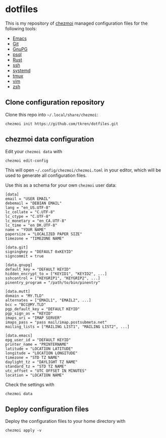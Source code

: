 # dotfiles

This is my repository of [chezmoi](https://www.chezmoi.io/) managed
configuration files for the following tools:

- [Emacs](https://www.gnu.org/software/emacs/)
- [Git](https://git-scm.com/)
- [GnuPG](https://gnupg.org/)
- [psql](https://www.postgresql.org/docs/current/app-psql.html)
- [Rust](https://www.rust-lang.org/)
- [ssh](https://openssh.com/)
- [systemd](https://systemd.io/)
- [tmux](https://tmux.github.io/)
- [vim](https://www.vim.org/)
- [zsh](https://www.zsh.org/)

## Clone configuration repository

Clone this repo into `~/.local/share/chezmoi`:

```
chezmoi init https://github.com/tkren/dotfiles.git
```

## chezmoi data configuration

Edit your `chezmoi data` with

```
chezmoi edit-config
```

This will open `~/.config/chezmoi/chezmoi.toml` in your editor, which
will be used to generate all configuration files.

Use this as a schema for your own `chezmoi` user data:

```
[data]
email = "USER EMAIL"
debemail = "DEBIAN EMAIL"
lang = "en_US.UTF-8"
lc_collate = "C.UTF-8"
lc_ctype = "C.UTF-8"
lc_monetary = "en_CA.UTF-8"
lc_time = "en_DK.UTF-8"
name = "YOUR NAME"
papersize = "LOCALIZED PAPER SIZE"
timezone = "TIMEZONE NAME"

[data.git]
signingkey = "DEFAULT 0xKEYID"
signcommit = true

[data.gnupg]
default_key = "DEFAULT KEYID"
hidden_encrypt_to = ["KEYID1", "KEYID2", ...]
sshcontrol = ["KEYGRIP1", "KEYGRIP2", ...]
pinentry_program = "/path/to/bin/pinentry"

[data.mutt]
domain = "MY.TLD"
alternates = ["EMAIL1", "EMAIL2", ...]
bcc = "BCC@MY.TLD"
pgp_default_key = "DEFAULT KEYID"
pgp_sign_as = "KEYID"
imaps_uri = "IMAP SERVER"
imaps_pass = "pass mail/imap.postsubmeta.net"
mailing_lists = ["MAILING LIST1", "MAILING LIST2", ...]

[data.emacs]
epg_user_id = "DEFAULT KEYID"
printer_name = "PRINTERNAME"
latitude = "LOCATION LATITUDE"
longitude = "LOCATION LONGITUDE"
timezone = "STD TZ NAME"
daylight_tz = "DAYLIGHT TZ NAME"
standard_tz = "STD TZ NAME"
utc_offset = "UTC OFFSET IN MINUTES"
location = "LOCATION NAME"
```

Check the settings with

```
chezmoi data
```


## Deploy configuration files

Deploy the configuration files to your home directory with

```
chezmoi apply -v
```
